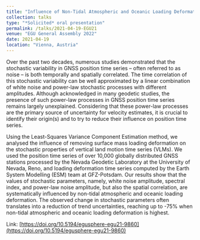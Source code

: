 ```yaml
---
title: "Influence of Non-Tidal Atmospheric and Oceanic Loading Deformation on the Stochastic Properties of Over 10,000 GNSS Vertical Land Motion Time Series"
collection: talks
type: "*Solicited* oral presentation"
permalink: /talks/2021-04-19-EGU21
venue: "EGU General Assembly 2022"
date: 2021-04-19
location: "Vienna, Austria"
---
```

Over the past two decades, numerous studies demonstrated that the stochastic variability in GNSS position time series – often referred to as noise – is both temporally and spatially correlated. The time correlation of this stochastic variability can be well approximated by a linear combination of white noise and power-law stochastic processes with different amplitudes. Although acknowledged in many geodetic studies, the presence of such power-law processes in GNSS position time series remains largely unexplained. Considering that these power-law processes are the primary source of uncertainty for velocity estimates, it is crucial to identify their origin(s) and to try to reduce their influence on position time series.

Using the Least-Squares Variance Component Estimation method, we analysed the influence of removing surface mass loading deformation on the stochastic properties of vertical land motion time series (VLMs). We used the position time series of over 10,000 globally distributed GNSS stations processed by the Nevada Geodetic Laboratory at the University of Nevada, Reno, and loading deformation time series computed by the Earth System Modelling (ESM) team at GFZ-Potsdam. Our results show that the values of stochastic parameters, namely, white noise amplitude, spectral index, and power-law noise amplitude, but also the spatial correlation, are systematically influenced by non-tidal atmospheric and oceanic loading deformation. The observed change in stochastic parameters often translates into a reduction of trend uncertainties, reaching up to -75% when non-tidal atmospheric and oceanic loading deformation is highest.

Link: [https://doi.org/10.5194/egusphere-egu21-9860](https://doi.org/10.5194/egusphere-egu21-9860)